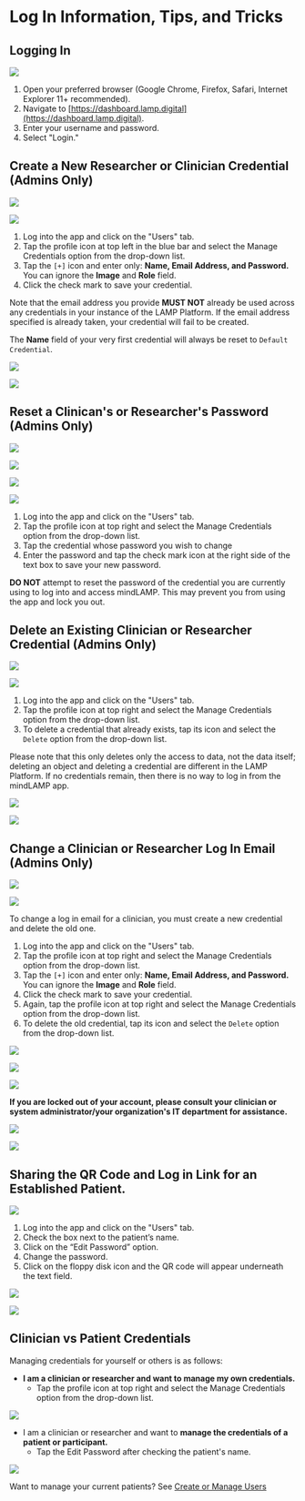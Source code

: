 # Log In Information, Tips, and Tricks

## Logging In

![](../assets/Screen_Shot_2020-09-21_at_10.56.36_AM.png)

1. Open your preferred browser (Google Chrome, Firefox, Safari, Internet Explorer 11+ recommended).
2. Navigate to [https://dashboard.lamp.digital](https://dashboard.lamp.digital).
3. Enter your username and password.
4. Select "Login."

## Create a New Researcher or Clinician Credential (Admins Only)

![](../assets/users_tab.jpg)

![](../assets/Untitled%2055.jpeg)

1. Log into the app and click on the "Users" tab.
2. Tap the profile icon at top left in the blue bar and select the Manage Credentials option from the drop-down list. 
3. Tap the `[+]` icon and enter only: **Name, Email Address, and Password.** You can ignore the **Image** and **Role** field.
4. Click the check mark to save your credential.

Note that the email address you provide **MUST NOT** already be used across any credentials in your instance of the LAMP Platform. If the email address specified is already taken, your credential will fail to be created.

The **Name** field of your very first credential will always be reset to `Default Credential`. 

![](../assets/Screen_Shot_2020-10-02_at_3.27.24_PM.png)

![](../assets/Screen_Shot_2020-10-02_at_3.26.07_PM.png)

## Reset a Clinican's or Researcher's Password (Admins Only)

![](../assets/users_tab.jpg)

![](../assets/Untitled%2061.png)

![](../assets/Screen_Shot_2020-10-02_at_3.27.40_PM.png)

![](../assets/Screen_Shot_2020-10-02_at_3.27.55_PM.png)

1. Log into the app and click on the "Users" tab.
2. Tap the profile icon at top right and select the Manage Credentials option from the drop-down list. 
3. Tap the credential whose password you wish to change
4. Enter the password and tap the check mark icon at the right side of the text box to save your new password.

**DO NOT** attempt to reset the password of the credential you are currently using to log into and access mindLAMP. This may prevent you from using the app and lock you out.

## Delete an Existing Clinician or Researcher Credential (Admins Only)

![](../assets/users_tab.jpg)

![](../assets/Untitled%2061.png)

1. Log into the app and click on the "Users" tab.
2. Tap the profile icon at top right and select the Manage Credentials option from the drop-down list. 
3. To delete a credential that already exists, tap its icon and select the `Delete` option from the drop-down list.

Please note that this only deletes only the access to data, not the data itself; deleting an object and deleting a credential are different in the LAMP Platform. If no credentials remain, then there is no way to log in from the mindLAMP app.

![](../assets/Untitled%2062.png)

![](../assets/Screen_Shot_2020-10-02_at_3.28.11_PM.png)

## Change a Clinician or Researcher Log In Email (Admins Only)

![](../assets/users_tab.jpg)

![](../assets/Untitled%2061.png)

To change a log in email for a clinician, you must create a new credential and delete the old one.

1. Log into the app and click on the "Users" tab.
2. Tap the profile icon at top right and select the Manage Credentials option from the drop-down list. 
3. Tap the `[+]` icon and enter only: **Name, Email Address, and Password.** You can ignore the **Image** and **Role** field.
4. Click the check mark to save your credential.
5. Again, tap the profile icon at top right and select the Manage Credentials option from the drop-down list. 
6. To delete the old credential, tap its icon and select the `Delete` option from the drop-down list.

![](../assets/Screen_Shot_2020-10-02_at_3.27.24_PM.png)

![](../assets/Screen_Shot_2020-10-02_at_3.26.07_PM.png)

![](../assets/Untitled%2062.png)

**If you are locked out of your account, please consult your clinician or system administrator/your organization's IT department for assistance.**

![](../assets/Untitled%2062.png)

![](../assets/Screen_Shot_2020-10-02_at_3.28.11_PM.png)

## Sharing the QR Code and Log in Link for an Established Patient.

![](../assets/users_tab.jpg)

1. Log into the app and click on the "Users" tab.
2. Check the box next to the patient’s name.
3. Click on the “Edit Password” option.
4. Change the password.
5. Click on the floppy disk icon and the QR code will appear underneath the text field.

![](../assets/Untitled%2063.png)

![](../assets/Untitled%2064.png)

## Clinician vs Patient Credentials

Managing credentials for yourself or others is as follows:

- **I am a clinician or researcher and  want to manage my own credentials.**
    - Tap the profile icon at top right and select the Manage Credentials option from the drop-down list.

![](../assets/Untitled%2065.png)

- I am a clinician or researcher and want to **manage the credentials of a patient or participant.**
    - Tap the Edit Password after checking the patient's name.

![](../assets/Untitled%2066.png)

Want to manage your current patients? See [Create or Manage Users](Create%20or%20Manage%20Users.md) 
